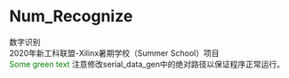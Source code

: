 # Num_Recognize
数字识别  
2020年新工科联盟-Xilinx暑期学校（Summer School）项目  
<font color="green"> Some green text </font>注意修改serial_data_gen中的绝对路径以保证程序正常运行。
